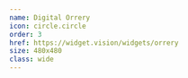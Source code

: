 ```yaml
---
name: Digital Orrery
icon: circle.circle
order: 3
href: https://widget.vision/widgets/orrery
size: 480x480
class: wide
---
```



